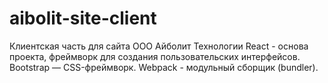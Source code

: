 # aibolit-site-client
Клиентская часть для сайта ООО Айболит
Технологии 
React  - основа проекта, фреймворк для создания пользовательских интерфейсов.
Bootstrap — CSS-фреймворк.
Webpack - модульный сборщик (bundler).
